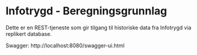 # Infotrygd - Beregningsgrunnlag

Dette er en REST-tjeneste som gir tilgang til historiske data fra Infotrygd
via replikert database.

Swagger: http://localhost:8080/swagger-ui.html
